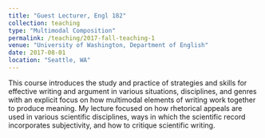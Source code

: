 ```yaml
---
title: "Guest Lecturer, Engl 182"
collection: teaching
type: "Multimodal Composition"
permalink: /teaching/2017-fall-teaching-1
venue: "University of Washington, Department of English"
date: 2017-08-01
location: "Seattle, WA"
---
```


This course introduces the study and practice of strategies and skills for effective writing and argument in various situations, disciplines, and genres with an explicit focus on how multimodal elements of writing work together to produce meaning. My lecture focused on how rhetorical appeals are used in various scientific disciplines, ways in which the scientific record incorporates subjectivity, and how to critique scientific writing.